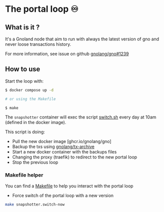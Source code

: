 # The portal loop :infinity: 

## What is it ?

It's a Gnoland node that aim to run with always the latest version of gno and never loose transactions history.

For more information, see issue on github [gnolang/gno#1239](https://github.com/gnolang/gno/issues/1239)


## How to use

Start the loop with:

``` sh
$ docker compose up -d

# or using the Makefile

$ make
```

The `snapshotter` container will exec the script [switch.sh](./scripts/switch.sh) every day at 10am (defined in the docker image).

This script is doing:

- Pull the new docker image [ghcr.io/gnolang/gno]
- Backup the txs using [gnolang/tx-archive](https://github.com/gnolang/tx-archive)
- Start a new docker container with the backups files
- Changing the proxy (traefik) to redirect to the new portal loop
- Stop the previous loop

### Makefile helper

You can find a [Makefile](./Makefile) to help you interact with the portal loop

- Force switch of the portal loop with a new version

```bash
make snapshotter.switch-now
```
